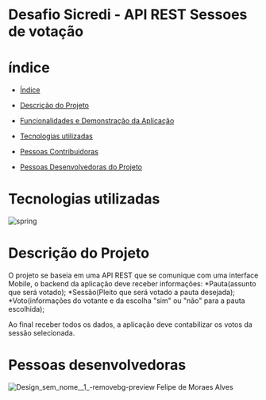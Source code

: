 # Desafio Sicredi - API REST Sessoes de votação

# índice
* [Índice](#índice)
* [Descrição do Projeto](#descrição-do-projeto)
* [Funcionalidades e Demonstração da Aplicação](#funcionalidades-e-demonstração-da-aplicação)

* [Tecnologias utilizadas](#tecnologias-utilizadas)
* [Pessoas Contribuidoras](#pessoas-contribuidoras)
* [Pessoas Desenvolvedoras do Projeto](#pessoas-desenvolvedoras)


 # Tecnologias utilizadas
 ![spring](https://user-images.githubusercontent.com/65028191/211351881-749ceded-89e5-40fb-a67a-de40f32e64fd.png)
 
 # Descrição do Projeto
 O projeto se baseia em uma API REST que se comunique com uma interface Mobile, o backend da aplicação deve receber informações:
 *Pauta(assunto que será votado);
 *Sessão(Pleito que será votado a pauta desejada);
 *Voto(informações do votante e da escolha "sim" ou "não" para a pauta escolhida);
 
 Ao final receber todos os dados, a aplicação deve contabilizar os votos da sessão selecionada.
 
 # Pessoas desenvolvedoras
 ![Design_sem_nome__1_-removebg-preview](https://user-images.githubusercontent.com/65028191/211355227-9cc444d0-c57e-4863-80be-9f85fbad43ae.png)
 Felipe de Moraes Alves
 


